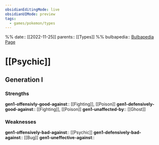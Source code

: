 ```yaml
---
obsidianEditingMode: live
obsidianUIMode: preview
tags:
  - games/pokemon/types
---
```

%%
date:: [[2022-11-25]]
parents:: [[Types]]
%%
bulbapedia:: [Bulbapedia Page](https://bulbapedia.bulbagarden.net/wiki/Psychic_(type))

# [[Psychic]]

## Generation I

### Strengths

**gen1-offensivly-good-against**:: [[Fighting]], [[Poison]]
**gen1-defensively-good-against**:: [[Fighting]], [[Poison]]
**gen1-unaffected-by**:: [[Ghost]]

### Weaknesses

**gen1-offensively-bad-against**:: [[Psychic]]
**gen1-defensively-bad-against**:: [[Bug]]
**gen1-uneffective-against**:: 